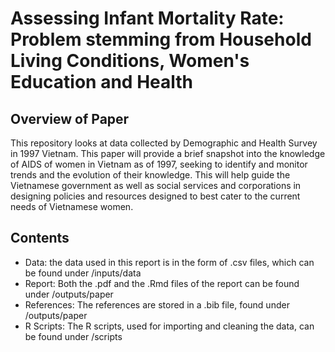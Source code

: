 # Assessing Infant Mortality Rate: Problem stemming from Household Living Conditions, Women's Education and Health

## Overview of Paper
This repository looks at data collected by Demographic and Health Survey in 1997 Vietnam. This paper will provide a brief snapshot into the knowledge of AIDS of women in Vietnam as of 1997, seeking to identify and monitor trends and the evolution of their knowledge. This will help guide the Vietnamese government as well as social services and corporations in designing policies and resources designed to best cater to the current needs of Vietnamese women.

## Contents
- Data: the data used in this report is in the form of .csv files, which can be found under /inputs/data
- Report: Both the .pdf and the .Rmd files of the report can be found under /outputs/paper
- References: The references are stored in a .bib file, found under /outputs/paper
- R Scripts: The R scripts, used for importing and cleaning the data, can be found under /scripts
